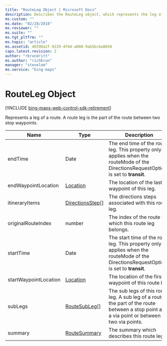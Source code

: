 ```yaml
---
title: "RouteLeg Object | Microsoft Docs"
description: Describes the RouteLeg object, which represents the leg of a route, and provides descriptions for each of its properties.
ms.custom: ""
ms.date: "02/28/2018"
ms.reviewer: ""
ms.suite: ""
ms.tgt_pltfrm: ""
ms.topic: "article"
ms.assetid: 46590a2f-9229-4f64-a008-9ab5bcba0658
caps.latest.revision: 2
author: "rbrundritt"
ms.author: "richbrun"
manager: "stevelom"
ms.service: "bing-maps"
---
```


# RouteLeg Object

[!INCLUDE [bing-maps-web-control-sdk-retirement](../../../includes/bing-maps-web-control-sdk-retirement.md)]

Represents a leg of a route. A route leg is the part of the route between two stop waypoints.

|   Name                |   Type             |   Description                                                              |
|-----------------------|--------------------|----------------------------------------------------------------------------|
| endTime               | Date           | The end time of the route leg. This property only applies when the routeMode of the DirectionsRequestOptions is set to **transit**.           |
| endWaypointLocation   | [Location](../../map-control-api/location-class.md) | The location of the last waypoint of this leg.                |
| itineraryItems        | [DirectionsStep](directionsstep-object.md)\[\] | The directions steps associated with this route leg.                                                                                          |
| originalRouteIndex    | number             | The index of the route to which this route leg belongs.                    |
| startTime             | Date           | The start time of the route leg. This property only applies when the routeMode of the DirectionsRequestOptions is set to **transit**.         |
| startWaypointLocation | [Location](../../map-control-api/location-class.md) | The location of the first waypoint of this route leg.         |
| subLegs               | [RouteSubLeg](routesubleg-object.md)\[\]    | The sub legs of this route leg. A sub leg of a route is the part of the route between a stop point and a via point or between two via points. |
| summary               | [RouteSummary](routesummary-object.md) | The summary which describes this route leg.          |
